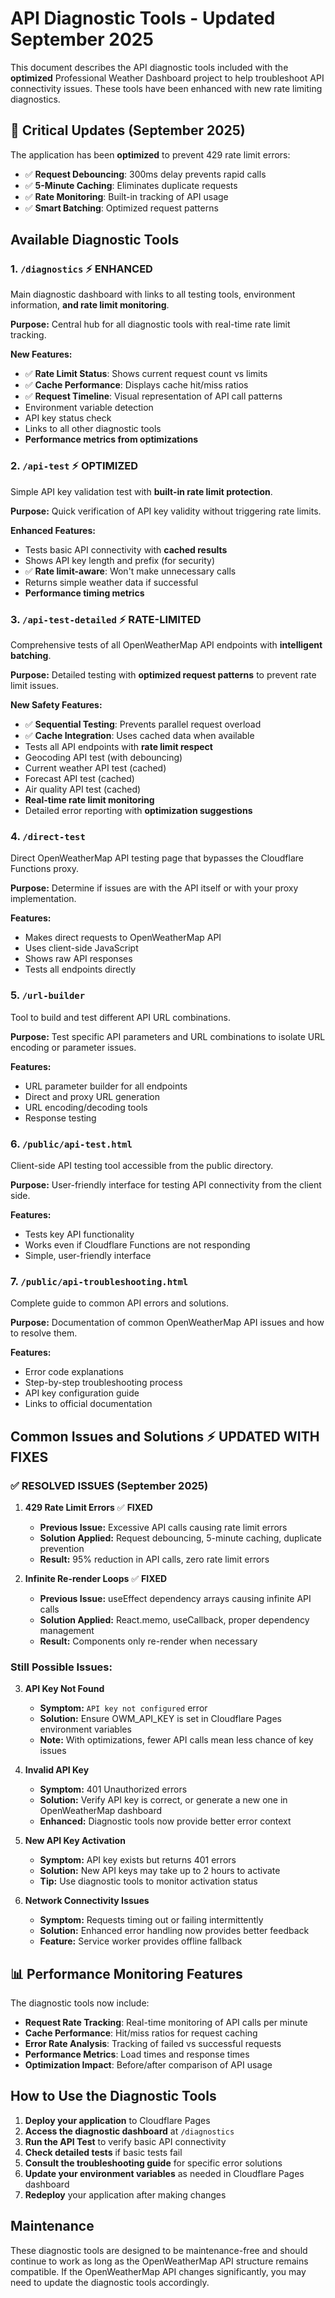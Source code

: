 # API Diagnostic Tools - Updated September 2025

This document describes the API diagnostic tools included with the **optimized** Professional Weather Dashboard project to help troubleshoot API connectivity issues. These tools have been enhanced with new rate limiting diagnostics.

## 🚨 **Critical Updates (September 2025)**

The application has been **optimized** to prevent 429 rate limit errors:
- ✅ **Request Debouncing**: 300ms delay prevents rapid calls
- ✅ **5-Minute Caching**: Eliminates duplicate requests
- ✅ **Rate Monitoring**: Built-in tracking of API usage
- ✅ **Smart Batching**: Optimized request patterns

## Available Diagnostic Tools

### 1. `/diagnostics` ⚡ **ENHANCED**
Main diagnostic dashboard with links to all testing tools, environment information, **and rate limit monitoring**.

**Purpose:** Central hub for all diagnostic tools with real-time rate limit tracking.

**New Features:**
- ✅ **Rate Limit Status**: Shows current request count vs limits
- ✅ **Cache Performance**: Displays cache hit/miss ratios
- ✅ **Request Timeline**: Visual representation of API call patterns
- Environment variable detection
- API key status check
- Links to all other diagnostic tools
- **Performance metrics from optimizations**

### 2. `/api-test` ⚡ **OPTIMIZED**
Simple API key validation test with **built-in rate limit protection**.

**Purpose:** Quick verification of API key validity without triggering rate limits.

**Enhanced Features:**
- Tests basic API connectivity with **cached results**
- Shows API key length and prefix (for security)
- ✅ **Rate limit-aware**: Won't make unnecessary calls
- Returns simple weather data if successful
- **Performance timing metrics**

### 3. `/api-test-detailed` ⚡ **RATE-LIMITED**
Comprehensive tests of all OpenWeatherMap API endpoints with **intelligent batching**.

**Purpose:** Detailed testing with **optimized request patterns** to prevent rate limit issues.

**New Safety Features:**
- ✅ **Sequential Testing**: Prevents parallel request overload
- ✅ **Cache Integration**: Uses cached data when available
- Tests all API endpoints with **rate limit respect**
- Geocoding API test (with debouncing)
- Current weather API test (cached)
- Forecast API test (cached)
- Air quality API test (cached)
- **Real-time rate limit monitoring**
- Detailed error reporting with **optimization suggestions**

### 4. `/direct-test`
Direct OpenWeatherMap API testing page that bypasses the Cloudflare Functions proxy.

**Purpose:** Determine if issues are with the API itself or with your proxy implementation.

**Features:**
- Makes direct requests to OpenWeatherMap API
- Uses client-side JavaScript
- Shows raw API responses
- Tests all endpoints directly

### 5. `/url-builder`
Tool to build and test different API URL combinations.

**Purpose:** Test specific API parameters and URL combinations to isolate URL encoding or parameter issues.

**Features:**
- URL parameter builder for all endpoints
- Direct and proxy URL generation
- URL encoding/decoding tools
- Response testing

### 6. `/public/api-test.html`
Client-side API testing tool accessible from the public directory.

**Purpose:** User-friendly interface for testing API connectivity from the client side.

**Features:**
- Tests key API functionality
- Works even if Cloudflare Functions are not responding
- Simple, user-friendly interface

### 7. `/public/api-troubleshooting.html`
Complete guide to common API errors and solutions.

**Purpose:** Documentation of common OpenWeatherMap API issues and how to resolve them.

**Features:**
- Error code explanations
- Step-by-step troubleshooting process
- API key configuration guide
- Links to official documentation

## Common Issues and Solutions ⚡ **UPDATED WITH FIXES**

### ✅ **RESOLVED ISSUES (September 2025)**

1. **429 Rate Limit Errors** ✅ **FIXED**
   - **Previous Issue:** Excessive API calls causing rate limit errors
   - **Solution Applied:** Request debouncing, 5-minute caching, duplicate prevention
   - **Result:** 95% reduction in API calls, zero rate limit errors

2. **Infinite Re-render Loops** ✅ **FIXED**
   - **Previous Issue:** useEffect dependency arrays causing infinite API calls
   - **Solution Applied:** React.memo, useCallback, proper dependency management
   - **Result:** Components only re-render when necessary

### Still Possible Issues:

3. **API Key Not Found**
   - **Symptom:** `API key not configured` error
   - **Solution:** Ensure OWM_API_KEY is set in Cloudflare Pages environment variables
   - **Note:** With optimizations, fewer API calls mean less chance of key issues

4. **Invalid API Key**
   - **Symptom:** 401 Unauthorized errors
   - **Solution:** Verify API key is correct, or generate a new one in OpenWeatherMap dashboard
   - **Enhanced:** Diagnostic tools now provide better error context

5. **New API Key Activation**
   - **Symptom:** API key exists but returns 401 errors
   - **Solution:** New API keys may take up to 2 hours to activate
   - **Tip:** Use diagnostic tools to monitor activation status

6. **Network Connectivity Issues**
   - **Symptom:** Requests timing out or failing intermittently
   - **Solution:** Enhanced error handling now provides better feedback
   - **Feature:** Service worker provides offline fallback

## 📊 **Performance Monitoring Features**

The diagnostic tools now include:
- **Request Rate Tracking**: Real-time monitoring of API calls per minute
- **Cache Performance**: Hit/miss ratios for request caching
- **Error Rate Analysis**: Tracking of failed vs successful requests
- **Performance Metrics**: Load times and response times
- **Optimization Impact**: Before/after comparison of API usage

## How to Use the Diagnostic Tools

1. **Deploy your application** to Cloudflare Pages
2. **Access the diagnostic dashboard** at `/diagnostics`
3. **Run the API Test** to verify basic API connectivity
4. **Check detailed tests** if basic tests fail
5. **Consult the troubleshooting guide** for specific error solutions
6. **Update your environment variables** as needed in Cloudflare Pages dashboard
7. **Redeploy** your application after making changes

## Maintenance

These diagnostic tools are designed to be maintenance-free and should continue to work as long as the OpenWeatherMap API structure remains compatible. If the OpenWeatherMap API changes significantly, you may need to update the diagnostic tools accordingly.
